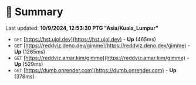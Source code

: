 # 📖 Summary
Last updated: **10/9/2024, 12:53:30 PTG "Asia/Kuala_Lumpur"**

- `GET` [https://hst.ujol.dev](https://hst.ujol.dev) - **Up** (465ms)
- `GET` [https://reddviz.deno.dev/gimme](https://reddviz.deno.dev/gimme) - **Up** (1265ms)
- `GET` [https://reddviz.amar.kim/gimme](https://reddviz.amar.kim/gimme) - **Up** (529ms)
- `GET` [https://dumb.onrender.com](https://dumb.onrender.com) - **Up** (378ms)
